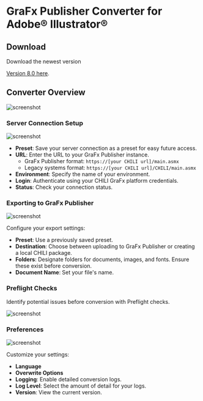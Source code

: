 # GraFx Publisher Converter for Adobe® Illustrator®

## Download

Download the newest version 

[Version 8.0 here](https://s3.eu-central-1.amazonaws.com/releases.chili-publish.com/releases/Desktop_Tools/8.0.0.0_Ai_202403130815/CHILI_Illustrator_Plugin_8.0.0.0.zip).

## Converter Overview

![screenshot](converter0.png)


### Server Connection Setup

![screenshot](converter1.png)

- **Preset**: Save your server connection as a preset for easy future access.
- **URL**: Enter the URL to your GraFx Publisher instance. 
    - GraFx Publisher format: `https://[your CHILI url]/main.asmx`
    - Legacy systems format: `https://[your CHILI url]/CHILI/main.asmx`
- **Environment**: Specify the name of your environment.
- **Login**: Authenticate using your CHILI GraFx platform credentials.
- **Status**: Check your connection status.

### Exporting to GraFx Publisher

![screenshot](converter2.png)

Configure your export settings:

- **Preset**: Use a previously saved preset.
- **Destination**: Choose between uploading to GraFx Publisher or creating a local CHILI package.
- **Folders**: Designate folders for documents, images, and fonts. Ensure these exist before conversion.
- **Document Name**: Set your file's name.

### Preflight Checks

Identify potential issues before conversion with Preflight checks.

![screenshot](converter3.png)

### Preferences

![screenshot](converter4.png)

Customize your settings:

- **Language**
- **Overwrite Options**
- **Logging**: Enable detailed conversion logs.
- **Log Level**: Select the amount of detail for your logs.
- **Version**: View the current version.